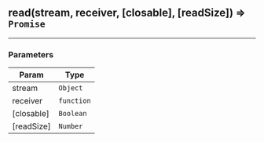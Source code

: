<a name="read"></a>
## read(stream, receiver, [closable], [readSize]) ⇒ <code>Promise</code>

---
### Parameters
<table>
  <thead>
    <tr>
      <th>Param</th><th>Type</th>
    </tr>
  </thead>
  <tbody>
<tr>
    <td>stream</td><td><code>Object</code></td>
    </tr><tr>
    <td>receiver</td><td><code>function</code></td>
    </tr><tr>
    <td>[closable]</td><td><code>Boolean</code></td>
    </tr><tr>
    <td>[readSize]</td><td><code>Number</code></td>
    </tr>  </tbody>
</table>

